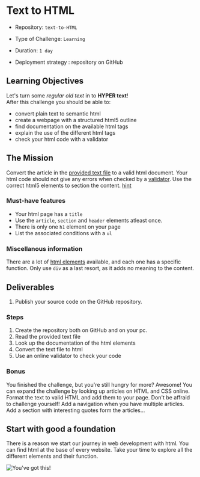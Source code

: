 # Text to HTML

- Repository: `text-to-HTML`  
 
- Type of Challenge: `Learning`  
  
- Duration: `1 day`  
  
- Deployment strategy : repository on GitHub


## Learning Objectives

Let's turn some *regular old text* in to **HYPER text**!   
After this challenge you should be able to:

- convert plain text to semantic html
- create a webpage with a structured html5 outline
- find documentation on the available html tags
- explain the use of the different html tags
- check your html code with a validator

## The Mission

Convert the article in the [provided text file](./assets/accessible-design.txt) to a valid html document. Your html code should not give any errors when checked by a [validator](https://validator.w3.org). Use the correct html5 elements to section the content. [hint](http://html5doctor.com/downloads/h5d-sectioning-flowchart.png)

### Must-have features

- Your html page has a ``title``
- Use the ``article``, ``section`` and ``header`` elements atleast once.
- There is only one ``h1`` element on your page
- List the associated conditions with a ``ul``

### Miscellanous information

There are a lot of [html elements](https://developer.mozilla.org/en-US/docs/Web/HTML/Element) available, and each one has a specific function. Only use ``div`` as a last resort, as it adds no meaning to the content.

## Deliverables
1. Publish your source code on the GitHub repository.

### Steps
1. Create the repository both on GitHub and on your pc.
2. Read the provided text file
3. Look up the documentation of the html elements
4. Convert the text file to html
5. Use an online validator to check your code

### Bonus

You finished the challenge, but you're still hungry for more? Awesome! You can expand the challenge by looking up articles on HTML and CSS online. Format the text to valid HTML and add them to your page. 
Don't be affraid to challenge yourself! Add a navigation when you have multiple articles. Add a section with interesting quotes form the articles... 


## Start with good a foundation

There is a reason we start our journey in web development with html. You can find html at the base of every website. Take your time to explore all the different elements and their function.

![You've got this!](http://78.media.tumblr.com/f9247799ae2fe6613f643957020101c6/tumblr_inline_n80n8u8pSz1sbdww6.gif)
